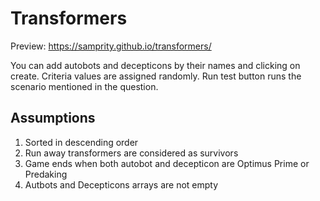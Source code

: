 # Transformers
Preview: https://samprity.github.io/transformers/

You can add autobots and decepticons by their names and clicking on create. Criteria values are assigned randomly. Run test button runs the scenario mentioned in the question.
## Assumptions
1. Sorted in descending order
2. Run away transformers are considered as survivors
3. Game ends when both autobot and decepticon are Optimus Prime or Predaking
4. Autbots and Decepticons arrays are not empty
